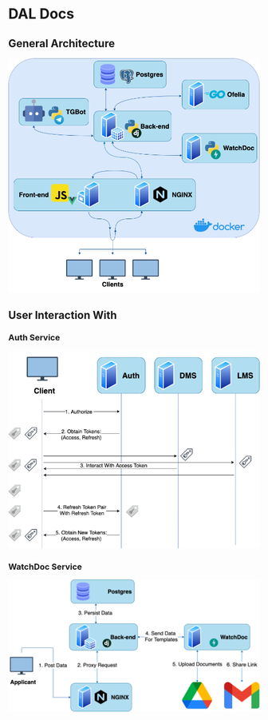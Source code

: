 # DAL Docs

## General Architecture

![general-architecture](images/general-architecture.png)

## User Interaction With

### Auth Service

![auth-interaction](images/auth-interaction.png)

### WatchDoc Service

![watchdoc-interaction](images/watchdoc-interaction.png)

